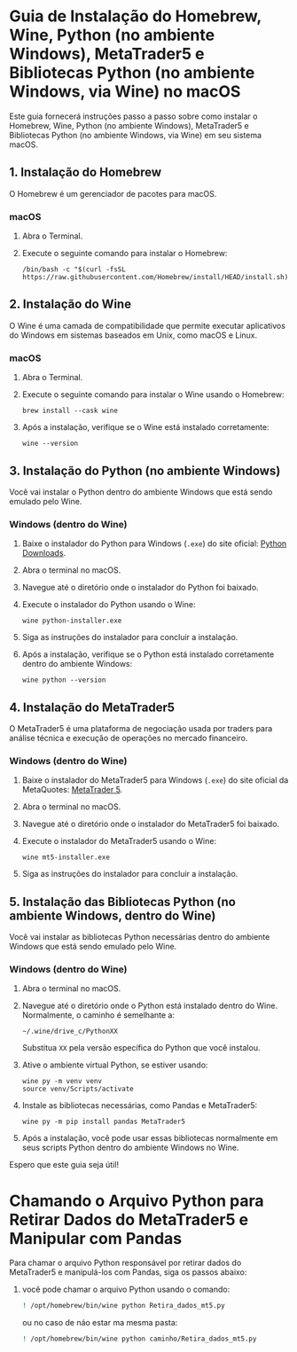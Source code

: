 # Guia de Instalação do Homebrew, Wine, Python (no ambiente Windows), MetaTrader5 e Bibliotecas Python (no ambiente Windows, via Wine) no macOS

Este guia fornecerá instruções passo a passo sobre como instalar o Homebrew, Wine, Python (no ambiente Windows), MetaTrader5 e Bibliotecas Python (no ambiente Windows, via Wine) em seu sistema macOS.

## 1. Instalação do Homebrew

O Homebrew é um gerenciador de pacotes para macOS.

### macOS

1. Abra o Terminal.

2. Execute o seguinte comando para instalar o Homebrew:

   ```
   /bin/bash -c "$(curl -fsSL https://raw.githubusercontent.com/Homebrew/install/HEAD/install.sh)"
   ```

## 2. Instalação do Wine

O Wine é uma camada de compatibilidade que permite executar aplicativos do Windows em sistemas baseados em Unix, como macOS e Linux.

### macOS

1. Abra o Terminal.

2. Execute o seguinte comando para instalar o Wine usando o Homebrew:

   ```
   brew install --cask wine
   ```

3. Após a instalação, verifique se o Wine está instalado corretamente:

   ```
   wine --version
   ```

## 3. Instalação do Python (no ambiente Windows)

Você vai instalar o Python dentro do ambiente Windows que está sendo emulado pelo Wine.

### Windows (dentro do Wine)

1. Baixe o instalador do Python para Windows (`.exe`) do site oficial: [Python Downloads](https://www.python.org/downloads/).

2. Abra o terminal no macOS.

3. Navegue até o diretório onde o instalador do Python foi baixado.

4. Execute o instalador do Python usando o Wine:

   ```
   wine python-installer.exe
   ```

5. Siga as instruções do instalador para concluir a instalação.

6. Após a instalação, verifique se o Python está instalado corretamente dentro do ambiente Windows:

   ```
   wine python --version
   ```

## 4. Instalação do MetaTrader5

O MetaTrader5 é uma plataforma de negociação usada por traders para análise técnica e execução de operações no mercado financeiro.

### Windows (dentro do Wine)

1. Baixe o instalador do MetaTrader5 para Windows (`.exe`) do site oficial da MetaQuotes: [MetaTrader 5](https://www.metatrader5.com/pt/download).

2. Abra o terminal no macOS.

3. Navegue até o diretório onde o instalador do MetaTrader5 foi baixado.

4. Execute o instalador do MetaTrader5 usando o Wine:

   ```
   wine mt5-installer.exe
   ```

5. Siga as instruções do instalador para concluir a instalação.

## 5. Instalação das Bibliotecas Python (no ambiente Windows, dentro do Wine)

Você vai instalar as bibliotecas Python necessárias dentro do ambiente Windows que está sendo emulado pelo Wine.

### Windows (dentro do Wine)

1. Abra o terminal no macOS.

2. Navegue até o diretório onde o Python está instalado dentro do Wine. Normalmente, o caminho é semelhante a:

   ```
   ~/.wine/drive_c/PythonXX
   ```

   Substitua `XX` pela versão específica do Python que você instalou.

3. Ative o ambiente virtual Python, se estiver usando:

   ```
   wine py -m venv venv
   source venv/Scripts/activate
   ```

4. Instale as bibliotecas necessárias, como Pandas e MetaTrader5:

   ```
   wine py -m pip install pandas MetaTrader5
   ```

5. Após a instalação, você pode usar essas bibliotecas normalmente em seus scripts Python dentro do ambiente Windows no Wine.

Espero que este guia seja útil!
# Chamando o Arquivo Python para Retirar Dados do MetaTrader5 e Manipular com Pandas

Para chamar o arquivo Python responsável por retirar dados do MetaTrader5 e manipulá-los com Pandas, siga os passos abaixo:


1. você pode chamar o arquivo Python usando o comando:

   ```bash
   ! /opt/homebrew/bin/wine python Retira_dados_mt5.py
   ```
   ou no caso de náo estar ma mesma pasta:
      ```bash
   ! /opt/homebrew/bin/wine python caminho/Retira_dados_mt5.py
